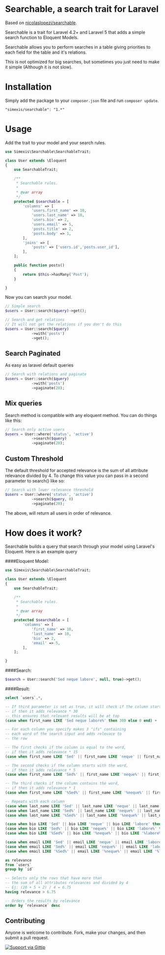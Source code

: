 Searchable, a search trait for Laravel
==========================================

Based on [nicolaslopezj/searchable](https://github.com/nicolaslopezj/searchable).

Searchable is a trait for Laravel 4.2+ and Laravel 5 that adds a simple search function to Eloquent Models.

Searchable allows you to perform searches in a table giving priorities to each field for the table and it's relations.

This is not optimized for big searches, but sometimes you just need to make it simple (Although it is not slow).

# Installation

Simply add the package to your `composer.json` file and run `composer update`.

```
"simexis/searchable": "1.*"
```

# Usage

Add the trait to your model and your search rules.

```php
use Simexis\Searchable\SearchableTrait;

class User extends \Eloquent
{
    use SearchableTrait;

    /**
     * Searchable rules.
     *
     * @var array
     */
    protected $searchable = [
        'columns' => [
            'users.first_name' => 10,
            'users.last_name' => 10,
            'users.bio' => 2,
            'users.email' => 5,
            'posts.title' => 2,
            'posts.body' => 1,
        ],
        'joins' => [
            'posts' => ['users.id','posts.user_id'],
        ],
    ];

    public function posts()
    {
        return $this->hasMany('Post');
    }

}
```

Now you can search your model.

```php
// Simple search
$users = User::search($query)->get();

// Search and get relations
// It will not get the relations if you don't do this
$users = User::search($query)
            ->with('posts')
            ->get();
```


## Search Paginated

As easy as laravel default queries

```php
// Search with relations and paginate
$users = User::search($query)
            ->with('posts')
            ->paginate(20);
```

## Mix queries

Search method is compatible with any eloquent method. You can do things like this:

```php
// Search only active users
$users = User::where('status', 'active')
            ->search($query)
            ->paginate(20);
```

## Custom Threshold

The default threshold for accepted relevance is the sum of all attribute relevance divided by 4.
To change this value you can pass in a second parameter to search() like so:

```php
// Search with lower relevance threshold
$users = User::where('status', 'active')
            ->search($query, 0)
            ->paginate(20);
```

The above, will return all users in order of relevance.

# How does it work?

Searchable builds a query that search through your model using Laravel's Eloquent.
Here is an example query

####Eloquent Model:
```php
use Simexis\Searchable\SearchableTrait;

class User extends \Eloquent
{
    use SearchableTrait;

    /**
     * Searchable rules.
     *
     * @var array
     */
    protected $searchable = [
        'columns' => [
            'first_name' => 10,
            'last_name' => 10,
            'bio' => 2,
            'email' => 5,
        ],
    ];

}
```

####Search:
```php
$search = User::search('Sed neque labore', null, true)->get();
```

####Result:
```sql
select `users`.*, 

-- If third parameter is set as true, it will check if the column starts with the search
-- if then it adds relevance * 30
-- this ensures that relevant results will be at top
(case when first_name LIKE 'Sed neque labore%' then 300 else 0 end) + 

-- For each column you specify makes 3 "ifs" containing 
-- each word of the search input and adds relevace to 
-- the row

-- The first checks if the column is equal to the word,
-- if then it adds relevance * 15
(case when first_name LIKE 'Sed' || first_name LIKE 'neque' || first_name LIKE 'labore' then 150 else 0 end) + 

-- The second checks if the column starts with the word,
-- if then it adds relevance * 5
(case when first_name LIKE 'Sed%' || first_name LIKE 'neque%' || first_name LIKE 'labore%' then 50 else 0 end) + 

-- The third checks if the column contains the word, 
-- if then it adds relevance * 1
(case when first_name LIKE '%Sed%' || first_name LIKE '%neque%' || first_name LIKE '%labore%' then 10 else 0 end) + 

-- Repeats with each column
(case when last_name LIKE 'Sed' || last_name LIKE 'neque' || last_name LIKE 'labore' then 150 else 0 end) + 
(case when last_name LIKE 'Sed%' || last_name LIKE 'neque%' || last_name LIKE 'labore%' then 50 else 0 end) +
(case when last_name LIKE '%Sed%' || last_name LIKE '%neque%' || last_name LIKE '%labore%' then 10 else 0 end) + 

(case when bio LIKE 'Sed' || bio LIKE 'neque' || bio LIKE 'labore' then 30 else 0 end) + 
(case when bio LIKE 'Sed%' || bio LIKE 'neque%' || bio LIKE 'labore%' then 10 else 0 end) + 
(case when bio LIKE '%Sed%' || bio LIKE '%neque%' || bio LIKE '%labore%' then 2 else 0 end) + 

(case when email LIKE 'Sed' || email LIKE 'neque' || email LIKE 'labore' then 75 else 0 end) + 
(case when email LIKE 'Sed%' || email LIKE 'neque%' || email LIKE 'labore%' then 25 else 0 end) + 
(case when email LIKE '%Sed%' || email LIKE '%neque%' || email LIKE '%labore%' then 5 else 0 end) 

as relevance 
from `users` 
group by `id` 

-- Selects only the rows that have more than
-- the sum of all attributes relevances and divided by 4
-- Ej: (20 + 5 + 2) / 4 = 6.75
having relevance > 6.75 

-- Orders the results by relevance
order by `relevance` desc
```

## Contributing

Anyone is welcome to contribute. Fork, make your changes, and then submit a pull request.

[![Support via Gittip](https://rawgithub.com/twolfson/gittip-badge/0.2.0/dist/gittip.png)](https://gratipay.com/simexis/)
